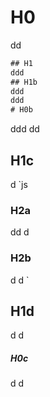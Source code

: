 
# H0
dd
```js
## H1
ddd
## H1b
ddd
ddd
# H0b
```
ddd
dd
## H1c
d
`js
### H2a
dd
d
### H2b
d
d
`
## H1d
d
d
##### H0c  
d
d
